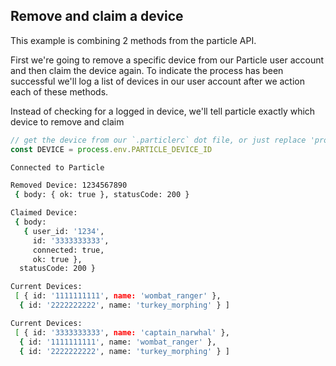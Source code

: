 ## Remove and claim a device

This example is combining 2 methods from the particle API.

First we're going to remove a specific device from our Particle user account and then claim the device again. To indicate the process has been successful we'll log a list of devices in our user account after we action each of these methods.

Instead of checking for a logged in device, we'll tell particle exactly which device to remove and claim

```js
// get the device from our `.particlerc` dot file, or just replace 'process.env.PARTICLE_DEVICE_ID' with it
const DEVICE = process.env.PARTICLE_DEVICE_ID
```

```bash
Connected to Particle

Removed Device: 1234567890
 { body: { ok: true }, statusCode: 200 }

Claimed Device:
 { body:
   { user_id: '1234',
     id: '3333333333',
     connected: true,
     ok: true },
  statusCode: 200 }

Current Devices:
 [ { id: '1111111111', name: 'wombat_ranger' },
  { id: '2222222222', name: 'turkey_morphing' } ]

Current Devices:
 [ { id: '3333333333', name: 'captain_narwhal' },
  { id: '1111111111', name: 'wombat_ranger' },
  { id: '2222222222', name: 'turkey_morphing' } ]
```
